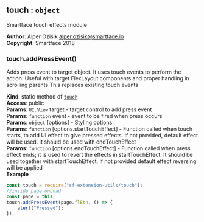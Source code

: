 <a name="module_touch"></a>

## touch : <code>object</code>
Smartface touch effects module

**Author**: Alper Ozisik <alper.ozisik@smartface.io>  
**Copyright**: Smartface 2018  
<a name="module_touch.addPressEvent"></a>

### touch.addPressEvent()
Adds press event to target object. It uses touch events to perform the action.
Useful with target FlexLayout components and proper handling in scrolling parents
This replaces existing touch events

**Kind**: static method of [<code>touch</code>](#module_touch)  
**Access**: public  
**Params**: <code>UI.View</code> target - target control to add press event  
**Params**: <code>function</code> event - event to be fired when press occurs  
**Params**: <code>object</code> [options] - Styling options  
**Params**: <code>function</code> [options.startTouchEffect] - Function called when touch starts, to add UI effect to give pressed effects. If not provided, default effect will be used. It should be used with endTouchEffect  
**Params**: <code>function</code> [options.endTouchEffect] - Function called when press effect ends; it is used to revert the effects in startTouchEffect. It should be used together with startTouchEffect. If not provided default effect reversing will be applied  
**Example**  
```js
const touch = require("sf-extension-utils/touch");
//inside page.onLoad
const page = this;
touch.addPressEvent(page.flBtn, () => {
    alert("Pressed");
});
```
